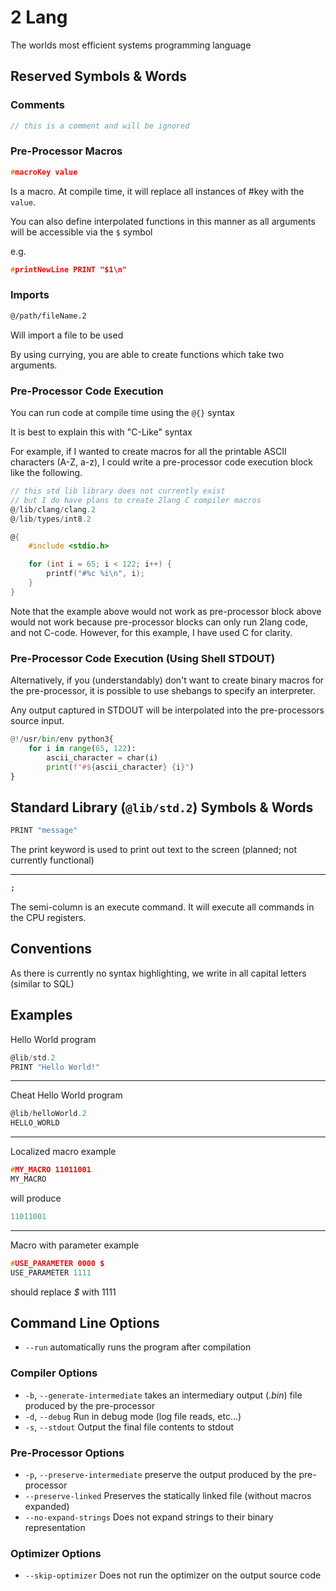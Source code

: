 # 2 Lang

The worlds most efficient systems programming language

## Reserved Symbols & Words

### Comments

```C
// this is a comment and will be ignored
```

### Pre-Processor Macros

```C
#macroKey value
```

Is a macro. At compile time, it will replace all instances of #key with the `value`.

You can also define interpolated functions in this manner as all arguments will be accessible via the `$` symbol

e.g.

```c
#printNewLine PRINT "$1\n"
```

### Imports

```sh
@/path/fileName.2
```

Will import a file to be used

By using currying, you are able to create functions which take two arguments.

### Pre-Processor Code Execution

You can run code at compile time using the `@{}` syntax

It is best to explain this with "C-Like" syntax

For example, if I wanted to create macros for all the printable ASCII characters (A-Z, a-z), I could write a pre-processor code execution block like the following.

```c
// this std lib library does not currently exist
// but I do have plans to create 2lang C compiler macros
@/lib/clang/clang.2
@/lib/types/int8.2

@{
    #include <stdio.h>

    for (int i = 65; i < 122; i++) {
        printf("#%c %i\n", i);
    }
}
```

Note that the example above would not work as pre-processor block above would not work because pre-processor blocks can only run 2lang code, and not C-code. However, for this example, I have used C for clarity.

### Pre-Processor Code Execution (Using Shell STDOUT)

Alternatively, if you (understandably) don't want to create binary macros
for the pre-processor, it is possible to use shebangs to specify an interpreter.

Any output captured in STDOUT will be interpolated into the pre-processors
source input.

```python
@!/usr/bin/env python3{
    for i in range(65, 122):
        ascii_character = char(i)
        print(f"#${ascii_character} {i}")
}
```

## Standard Library (`@lib/std.2`) Symbols & Words

```sh
PRINT "message"
```

The print keyword is used to print out text to the screen (planned; not currently functional)

---

```sh
;
```

The semi-column is an execute command. It will execute all commands in the CPU registers.

## Conventions

As there is currently no syntax highlighting, we write in all capital letters (similar to SQL)

## Examples

Hello World program

```C
@lib/std.2
PRINT "Hello World!"
```

---

Cheat Hello World program

```C
@lib/helloWorld.2
HELLO_WORLD
```

---

Localized macro example

```C
#MY_MACRO 11011001
MY_MACRO
```

will produce

```C
11011001
```

---

Macro with parameter example

```C
#USE_PARAMETER 0000 $
USE_PARAMETER 1111
```

should replace _$_ with 1111

## Command Line Options

- `--run` automatically runs the program after compilation

### Compiler Options

- `-b`, `--generate-intermediate` takes an intermediary output (_.bin_) file produced by the pre-processor
- `-d`, `--debug` Run in debug mode (log file reads, etc...)
- `-s`, `--stdout` Output the final file contents to stdout

### Pre-Processor Options

- `-p`, `--preserve-intermediate` preserve the output produced by the pre-processor
- `--preserve-linked` Preserves the statically linked file (without macros expanded)
- `--no-expand-strings` Does not expand strings to their binary representation

### Optimizer Options

- `--skip-optimizer` Does not run the optimizer on the output source code
